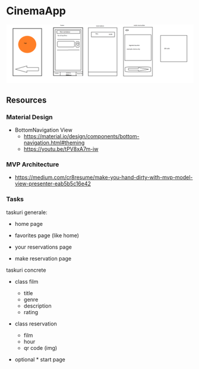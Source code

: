 # CinemaApp

<img src="captures/design.png">

## Resources
### Material Design
- BottomNavigation View
    - https://material.io/design/components/bottom-navigation.html#theming
    - https://youtu.be/tPV8xA7m-iw

### MVP Architecture
- https://medium.com/cr8resume/make-you-hand-dirty-with-mvp-model-view-presenter-eab5b5c16e42



### Tasks
taskuri generale:

- home page
- favorites page (like home)

- your reservations page

- make reservation page

taskuri concrete
- class film
    + title
    + genre
    + description
    + rating

- class reservation 
    + film
    + hour
    + qr code (img)







- optional * start page
